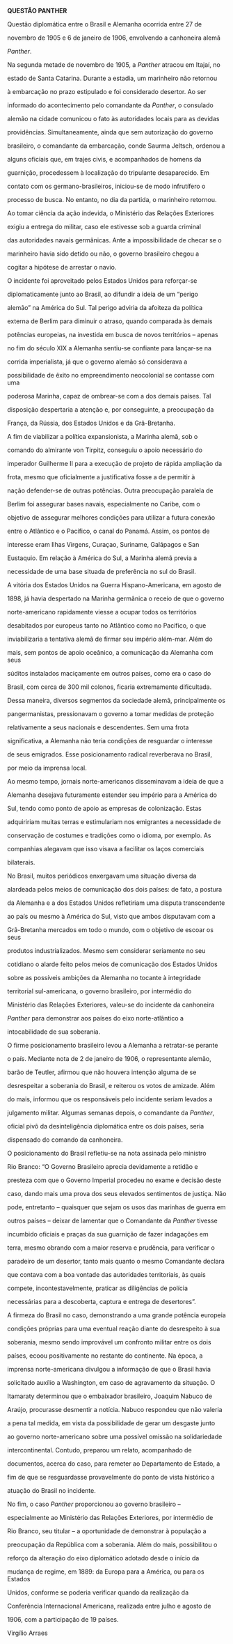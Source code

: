 **QUESTÃO PANTHER**



Questão diplomática entre o Brasil e Alemanha ocorrida entre 27 de

novembro de 1905 e 6 de janeiro de 1906, envolvendo a canhoneira alemã

*Panther*.



Na segunda metade de novembro de 1905, a *Panther* atracou em Itajaí, no

estado de Santa Catarina. Durante a estadia, um marinheiro não retornou

à embarcação no prazo estipulado e foi considerado desertor. Ao ser

informado do acontecimento pelo comandante da *Panther*, o consulado

alemão na cidade comunicou o fato às autoridades locais para as devidas

providências. Simultaneamente, ainda que sem autorização do governo

brasileiro, o comandante da embarcação, conde Saurma Jeltsch, ordenou a

alguns oficiais que, em trajes civis, e acompanhados de homens da

guarnição, procedessem à localização do tripulante desaparecido. Em

contato com os germano-brasileiros, iniciou-se de modo infrutífero o

processo de busca. No entanto, no dia da partida, o marinheiro retornou.



Ao tomar ciência da ação indevida, o Ministério das Relações Exteriores

exigiu a entrega do militar, caso ele estivesse sob a guarda criminal

das autoridades navais germânicas. Ante a impossibilidade de checar se o

marinheiro havia sido detido ou não, o governo brasileiro chegou a

cogitar a hipótese de arrestar o navio.



O incidente foi aproveitado pelos Estados Unidos para reforçar-se

diplomaticamente junto ao Brasil, ao difundir a ideia de um “perigo

alemão” na América do Sul. Tal perigo adviria da afoiteza da política

externa de Berlim para diminuir o atraso, quando comparada às demais

potências europeias, na investida em busca de novos territórios – apenas

no fim do século XIX a Alemanha sentiu-se confiante para lançar-se na

corrida imperialista, já que o governo alemão só considerava a

possibilidade de êxito no empreendimento neocolonial se contasse com uma

poderosa Marinha, capaz de ombrear-se com a dos demais países. Tal

disposição despertaria a atenção e, por conseguinte, a preocupação da

França, da Rússia, dos Estados Unidos e da Grã-Bretanha.



A fim de viabilizar a política expansionista, a Marinha alemã, sob o

comando do almirante von Tirpitz, conseguiu o apoio necessário do

imperador Guilherme II para a execução de projeto de rápida ampliação da

frota, mesmo que oficialmente a justificativa fosse a de permitir à

nação defender-se de outras potências. Outra preocupação paralela de

Berlim foi assegurar bases navais, especialmente no Caribe, com o

objetivo de assegurar melhores condições para utilizar a futura conexão

entre o Atlântico e o Pacífico, o canal do Panamá. Assim, os pontos de

interesse eram Ilhas Virgens, Curaçao, Suriname, Galápagos e San

Eustaquio. Em relação à América do Sul, a Marinha alemã previa a

necessidade de uma base situada de preferência no sul do Brasil.



A vitória dos Estados Unidos na Guerra Hispano-Americana, em agosto de

1898, já havia despertado na Marinha germânica o receio de que o governo

norte-americano rapidamente viesse a ocupar todos os territórios

desabitados por europeus tanto no Atlântico como no Pacífico, o que

inviabilizaria a tentativa alemã de firmar seu império além-mar. Além do

mais, sem pontos de apoio oceânico, a comunicação da Alemanha com seus

súditos instalados maciçamente em outros países, como era o caso do

Brasil, com cerca de 300 mil colonos, ficaria extremamente dificultada.

Dessa maneira, diversos segmentos da sociedade alemã, principalmente os

pangermanistas, pressionavam o governo a tomar medidas de proteção

relativamente a seus nacionais e descendentes. Sem uma frota

significativa, a Alemanha não teria condições de resguardar o interesse

de seus emigrados. Esse posicionamento radical reverberava no Brasil,

por meio da imprensa local.



Ao mesmo tempo, jornais norte-americanos disseminavam a ideia de que a

Alemanha desejava futuramente estender seu império para a América do

Sul, tendo como ponto de apoio as empresas de colonização. Estas

adquiririam muitas terras e estimulariam nos emigrantes a necessidade de

conservação de costumes e tradições como o idioma, por exemplo. As

companhias alegavam que isso visava a facilitar os laços comerciais

bilaterais.



No Brasil, muitos periódicos enxergavam uma situação diversa da

alardeada pelos meios de comunicação dos dois países: de fato, a postura

da Alemanha e a dos Estados Unidos refletiriam uma disputa transcendente

ao país ou mesmo à América do Sul, visto que ambos disputavam com a

Grã-Bretanha mercados em todo o mundo, com o objetivo de escoar os seus

produtos industrializados. Mesmo sem considerar seriamente no seu

cotidiano o alarde feito pelos meios de comunicação dos Estados Unidos

sobre as possíveis ambições da Alemanha no tocante à integridade

territorial sul-americana, o governo brasileiro, por intermédio do

Ministério das Relações Exteriores, valeu-se do incidente da canhoneira

*Panther* para demonstrar aos países do eixo norte-atlântico a

intocabilidade de sua soberania.



O firme posicionamento brasileiro levou a Alemanha a retratar-se perante

o país. Mediante nota de 2 de janeiro de 1906, o representante alemão,

barão de Teutler, afirmou que não houvera intenção alguma de se

desrespeitar a soberania do Brasil, e reiterou os votos de amizade. Além

do mais, informou que os responsáveis pelo incidente seriam levados a

julgamento militar. Algumas semanas depois, o comandante da *Panther*,

oficial pivô da desinteligência diplomática entre os dois países, seria

dispensado do comando da canhoneira.



O posicionamento do Brasil refletiu-se na nota assinada pelo ministro

Rio Branco: “O Governo Brasileiro aprecia devidamente a retidão e

presteza com que o Governo Imperial procedeu no exame e decisão deste

caso, dando mais uma prova dos seus elevados sentimentos de justiça. Não

pode, entretanto – quaisquer que sejam os usos das marinhas de guerra em

outros países – deixar de lamentar que o Comandante da *Panther* tivesse

incumbido oficiais e praças da sua guarnição de fazer indagações em

terra, mesmo obrando com a maior reserva e prudência, para verificar o

paradeiro de um desertor, tanto mais quanto o mesmo Comandante declara

que contava com a boa vontade das autoridades territoriais, às quais

compete, incontestavelmente, praticar as diligências de polícia

necessárias para a descoberta, captura e entrega de desertores”.



A firmeza do Brasil no caso, demonstrando a uma grande potência europeia

condições próprias para uma eventual reação diante do desrespeito à sua

soberania, mesmo sendo improvável um confronto militar entre os dois

países, ecoou positivamente no restante do continente. Na época, a

imprensa norte-americana divulgou a informação de que o Brasil havia

solicitado auxílio a Washington, em caso de agravamento da situação. O

Itamaraty determinou que o embaixador brasileiro, Joaquim Nabuco de

Araújo, procurasse desmentir a notícia. Nabuco respondeu que não valeria

a pena tal medida, em vista da possibilidade de gerar um desgaste junto

ao governo norte-americano sobre uma possível omissão na solidariedade

intercontinental. Contudo, preparou um relato, acompanhado de

documentos, acerca do caso, para remeter ao Departamento de Estado, a

fim de que se resguardasse provavelmente do ponto de vista histórico a

atuação do Brasil no incidente.



No fim, o caso *Panther* proporcionou ao governo brasileiro –

especialmente ao Ministério das Relações Exteriores, por intermédio de

Rio Branco, seu titular – a oportunidade de demonstrar à população a

preocupação da República com a soberania. Além do mais, possibilitou o

reforço da alteração do eixo diplomático adotado desde o início da

mudança de regime, em 1889: da Europa para a América, ou para os Estados

Unidos, conforme se poderia verificar quando da realização da

Conferência Internacional Americana, realizada entre julho e agosto de

1906, com a participação de 19 países.



Virgílio Arraes



